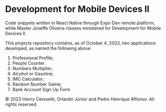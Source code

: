 # Development for Mobile Devices II
Code snippets written in React Native through Expo Dev remote platform, while Master Joseffe Oliveira classes ministered for Development for Mobile Devices II. 

This projects repository contains, as of October 4, 2023, two applications developed, as named the following above:

1. Professional Profile;
2. People Counter.
3. Numbers Multiplier;
4. Alcohol or Gasoline;
5. IMC Calculator;
6. Random Number Game;
7. Bank Account Sign Up Form

&copy; 2023 Henry Ceresetti, Orlando Júnior and Pedro Henrique Affonso. All rights reserved.
